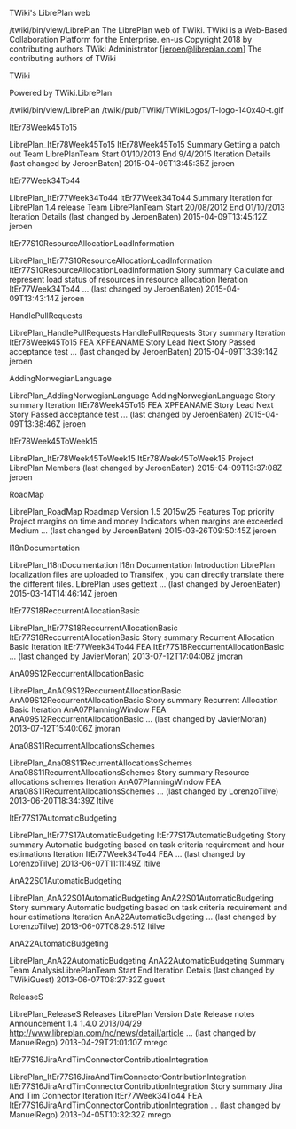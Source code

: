 TWiki's LibrePlan web

/twiki/bin/view/LibrePlan The LibrePlan web of TWiki. TWiki is a Web-Based Collaboration Platform for the Enterprise. en-us Copyright 2018 by contributing authors TWiki Administrator \[jeroen@libreplan.com\] The contributing authors of TWiki

TWiki

Powered by TWiki.LibrePlan

/twiki/bin/view/LibrePlan /twiki/pub/TWiki/TWikiLogos/T-logo-140x40-t.gif

ItEr78Week45To15

LibrePlan\_ItEr78Week45To15 ItEr78Week45To15 Summary Getting a patch out Team LibrePlanTeam Start 01/10/2013 End 9/4/2015 Iteration Details (last changed by JeroenBaten) 2015-04-09T13:45:35Z jeroen

ItEr77Week34To44

LibrePlan\_ItEr77Week34To44 ItEr77Week34To44 Summary Iteration for LibrePlan 1.4 release Team LibrePlanTeam Start 20/08/2012 End 01/10/2013 Iteration Details (last changed by JeroenBaten) 2015-04-09T13:45:12Z jeroen

ItEr77S10ResourceAllocationLoadInformation

LibrePlan\_ItEr77S10ResourceAllocationLoadInformation ItEr77S10ResourceAllocationLoadInformation Story summary Calculate and represent load status of resources in resource allocation Iteration ItEr77Week34To44 ... (last changed by JeroenBaten) 2015-04-09T13:43:14Z jeroen

HandlePullRequests

LibrePlan\_HandlePullRequests HandlePullRequests Story summary Iteration ItEr78Week45To15 FEA XPFEANAME Story Lead Next Story Passed acceptance test ... (last changed by JeroenBaten) 2015-04-09T13:39:14Z jeroen

AddingNorwegianLanguage

LibrePlan\_AddingNorwegianLanguage AddingNorwegianLanguage Story summary Iteration ItEr78Week45To15 FEA XPFEANAME Story Lead Next Story Passed acceptance test ... (last changed by JeroenBaten) 2015-04-09T13:38:46Z jeroen

ItEr78Week45ToWeek15

LibrePlan\_ItEr78Week45ToWeek15 ItEr78Week45ToWeek15 Project LibrePlan Members (last changed by JeroenBaten) 2015-04-09T13:37:08Z jeroen

RoadMap

LibrePlan\_RoadMap Roadmap Version 1.5 2015w25 Features Top priority Project margins on time and money Indicators when margins are exceeded Medium ... (last changed by JeroenBaten) 2015-03-26T09:50:45Z jeroen

I18nDocumentation

LibrePlan\_I18nDocumentation I18n Documentation Introduction LibrePlan localization files are uploaded to Transifex , you can directly translate there the different files. LibrePlan uses gettext ... (last changed by JeroenBaten) 2015-03-14T14:46:14Z jeroen

ItEr77S18ReccurrentAllocationBasic

LibrePlan\_ItEr77S18ReccurrentAllocationBasic ItEr77S18ReccurrentAllocationBasic Story summary Recurrent Allocation Basic Iteration ItEr77Week34To44 FEA ItEr77S18ReccurrentAllocationBasic ... (last changed by JavierMoran) 2013-07-12T17:04:08Z jmoran

AnA09S12ReccurrentAllocationBasic

LibrePlan\_AnA09S12ReccurrentAllocationBasic AnA09S12ReccurrentAllocationBasic Story summary Recurrent Allocation Basic Iteration AnA07PlanningWindow FEA AnA09S12ReccurrentAllocationBasic ... (last changed by JavierMoran) 2013-07-12T15:40:06Z jmoran

Ana08S11RecurrentAllocationsSchemes

LibrePlan\_Ana08S11RecurrentAllocationsSchemes Ana08S11RecurrentAllocationsSchemes Story summary Resource allocations schemes Iteration AnA07PlanningWindow FEA Ana08S11RecurrentAllocationsSchemes ... (last changed by LorenzoTilve) 2013-06-20T18:34:39Z ltilve

ItEr77S17AutomaticBudgeting

LibrePlan\_ItEr77S17AutomaticBudgeting ItEr77S17AutomaticBudgeting Story summary Automatic budgeting based on task criteria requirement and hour estimations Iteration ItEr77Week34To44 FEA ... (last changed by LorenzoTilve) 2013-06-07T11:11:49Z ltilve

AnA22S01AutomaticBudgeting

LibrePlan\_AnA22S01AutomaticBudgeting AnA22S01AutomaticBudgeting Story summary Automatic budgeting based on task criteria requirement and hour estimations Iteration AnA22AutomaticBudgeting ... (last changed by LorenzoTilve) 2013-06-07T08:29:51Z ltilve

AnA22AutomaticBudgeting

LibrePlan\_AnA22AutomaticBudgeting AnA22AutomaticBudgeting Summary Team AnalysisLibrePlanTeam Start End Iteration Details (last changed by TWikiGuest) 2013-06-07T08:27:32Z guest

ReleaseS

LibrePlan\_ReleaseS Releases LibrePlan Version Date Release notes Announcement 1.4 1.4.0 2013/04/29 http://www.libreplan.com/nc/news/detail/article ... (last changed by ManuelRego) 2013-04-29T21:01:10Z mrego

ItEr77S16JiraAndTimConnectorContributionIntegration

LibrePlan\_ItEr77S16JiraAndTimConnectorContributionIntegration ItEr77S16JiraAndTimConnectorContributionIntegration Story summary Jira And Tim Connector Iteration ItEr77Week34To44 FEA ItEr77S16JiraAndTimConnectorContributionIntegration ... (last changed by ManuelRego) 2013-04-05T10:32:32Z mrego
